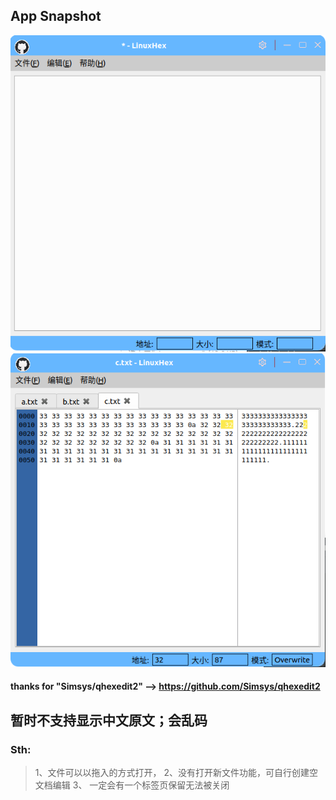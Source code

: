 ## App Snapshot
![](Source/blank.png)
![多文档](Source/multi_file.png)





#### thanks for "Simsys/qhexedit2" --> https://github.com/Simsys/qhexedit2  

   


## 暂时不支持显示中文原文；会乱码 


### Sth:
> 1、文件可以以拖入的方式打开，
> 2、没有打开新文件功能，可自行创建空文档编辑
> 3、 一定会有一个标签页保留无法被关闭







